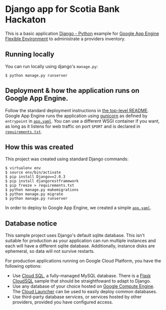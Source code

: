 # Django app for Scotia Bank Hackaton

This is a basic application [Django - Python](https://www.djangoproject.com/) example
for [Google App Engine Flexible Environment](https://cloud.google.com/appengine) to administrate a providers inventory.

## Running locally

You can run locally using django's `manage.py`:

    $ python manage.py runserver

## Deployment & how the application runs on Google App Engine.

Follow the standard deployment instructions in
[the top-level README](../README.md). Google App Engine runs the application
using [gunicorn](http://gunicorn.org/) as defined by `entrypoint` in
[`app.yaml`](app.yaml). You can use a different WSGI container if you want, as
long as it listens for web traffic on port `$PORT` and is declared in
[`requirements.txt`](requirements.txt).

## How this was created

This project was created using standard Django commands:

    $ virtualenv env
    $ source env/bin/activate
    $ pip install Django==2.0.3
    $ pip install djangorestframework
    $ pip freeze > requirements.txt
    $ python manage.py makemigrations
    $ python manage.py migrate
    $ python manage.py runserver

In order to deploy to Google App Engine, we created a simple
[`app.yaml`](app.yaml).

## Database notice

This sample project uses Django's default sqlite database. This isn't suitable
for production as your application can run multiple instances and each will
have a different sqlite database. Additionally, instance disks are ephemeral,
so data will not survive restarts.

For production applications running on Google Cloud Platform, you have
the following options:

* Use [Cloud SQL](https://cloud.google.com/sql), a fully-managed MySQL database.
  There is a [Flask CloudSQL](../cloudsql) sample that should be straightfoward
  to adapt to Django.
* Use any database of your choice hosted on
  [Google Compute Engine](https://cloud.google.com/compute). The
  [Cloud Launcher](https://cloud.google.com/launcher/) can be used to easily
  deploy common databases.
* Use third-party database services, or services hosted by other providers,
  provided you have configured access.
